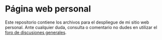 # Página web personal

Este repositorio contiene los archivos para el despliegue de mi sitio web personal. Ante cualquier duda, consulta o comentario no dudes en utilizar el [foro de discusiones generales](https://github.com/Dfranzani/website/discussions).